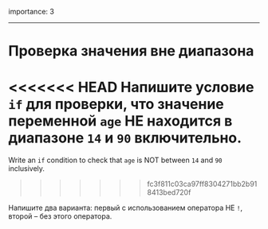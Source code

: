 importance: 3

---

# Проверка значения вне диапазона

<<<<<<< HEAD
Напишите условие `if` для проверки, что значение переменной `age` НЕ находится в диапазоне `14` и `90` включительно.
=======
Write an `if` condition to check that `age` is NOT between `14` and `90` inclusively.
>>>>>>> fc3f811c03ca97ff8304271bb2b918413bed720f

Напишите два варианта: первый с использованием оператора НЕ `!`, второй – без этого оператора.
